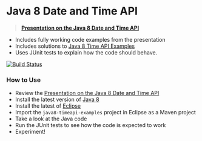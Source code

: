 # Java 8 Date and Time API 

> **[Presentation on the Java 8 Date and Time API]**

* Includes fully working code examples from the presentation 
* Includes solutions to [Java 8 Time API Examples]  
* Uses JUnit tests to explain how the code should behave.

[![Build Status](https://travis-ci.org/sualeh/java8-timeapi-examples.svg?branch=master)](https://travis-ci.org/sualeh/java8-timeapi-examples)

### How to Use

- Review the [Presentation on the Java 8 Date and Time API]
- Install the latest version of [Java 8]
- Install the latest of [Eclipse]
- Import the `java8-timeapi-examples` project in Eclipse as a Maven project
- Take a look at the Java code
- Run the JUnit tests to see how the code is expected to work
- Experiment!



[Java 8]: http://www.oracle.com/technetwork/java/javase/downloads/index.html
[Eclipse]: https://www.eclipse.org/downloads/
[Java 8 Time API Examples]: http://docs.oracle.com/javase/tutorial/datetime/iso/QandE/questions.html
[Presentation on the Java 8 Date and Time API]: https://docs.google.com/presentation/d/1XfWjH8erWqTc9ixVh3UKkDGworZfsIn3L1QQqRGwVcg/edit?usp=sharing